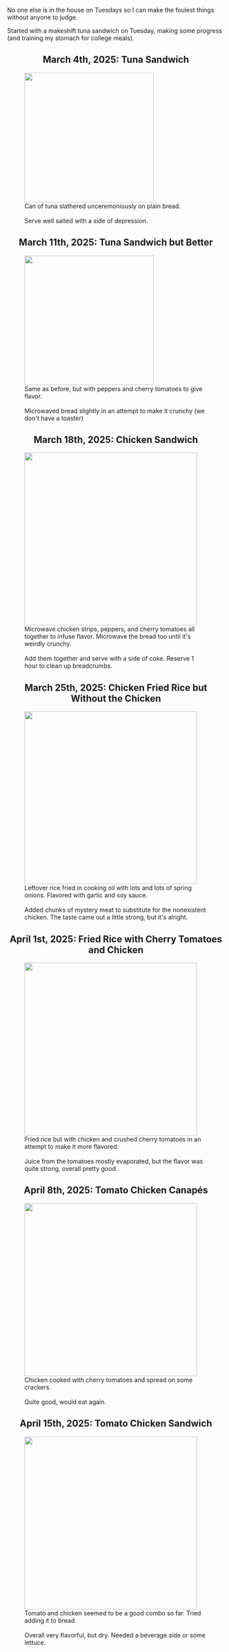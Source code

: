 No one else is in the house on Tuesdays so I can make the foulest things without anyone to judge.

Started with a makeshift tuna sandwich on Tuesday, making some progress (and training my stomach for college meals).

<h2 style="text-align:center">March 4th, 2025: Tuna Sandwich</h2>
<figure>
    <img style="width:300px" src="/images/activity/20250318_tuesday_meals_1.jpg">
    <figcaption>Can of tuna slathered unceremoniously on plain bread.<br><br>Serve well salted with a side of depression.</figcaption>
</figure>

<h2 style="text-align:center">March 11th, 2025: Tuna Sandwich but Better</h2>
<figure>
    <img style="width:300px" src="/images/activity/20250318_tuesday_meals_2.jpg">
    <figcaption>Same as before, but with peppers and cherry tomatoes to give flavor.<br><br>Microwaved bread slightly in an attempt to make it crunchy (we don't have a toaster)</figcaption>
</figure>

<h2 style="text-align:center">March 18th, 2025: Chicken Sandwich</h2>
<figure>
    <img style="width:400px" src="/images/activity/20250318_tuesday_meals_3.jpg">
    <figcaption>Microwave chicken strips, peppers, and cherry tomatoes all together to infuse flavor. Microwave the bread too until it's weirdly crunchy.<br><br>Add them together and serve with a side of coke. Reserve 1 hour to clean up breadcrumbs.</figcaption>
</figure>

<h2 style="text-align:center">March 25th, 2025: Chicken Fried Rice but Without the Chicken</h2>
<figure>
    <img style="width:400px" src="/images/activity/20250318_tuesday_meals_4.jpg">
    <figcaption>Leftover rice fried in cooking oil with lots and lots of spring onions. Flavored with garlic and soy sauce.<br><br>Added chunks of mystery meat to substitute for the nonexistent chicken. The taste came out a little strong, but it's alright.</figcaption>
</figure>

<h2 style="text-align:center">April 1st, 2025: Fried Rice with Cherry Tomatoes and Chicken</h2>
<figure>
    <img style="width:400px" src="/images/activity/20250318_tuesday_meals_5.jpg">
    <figcaption>Fried rice but with chicken and crushed cherry tomatoes in an attempt to make it more flavored.<br><br>Juice from the tomatoes mostly evaporated, but the flavor was quite strong, overall pretty good.</figcaption>
</figure>

<h2 style="text-align:center">April 8th, 2025: Tomato Chicken Canapés</h2>
<figure>
    <img style="width:400px" src="/images/activity/20250318_tuesday_meals_6.jpg">
    <figcaption>Chicken cooked with cherry tomatoes and spread on some crackers. <br><br>Quite good, would eat again.</figcaption>
</figure>

<h2 style="text-align:center">April 15th, 2025: Tomato Chicken Sandwich</h2>
<figure>
    <img style="width:400px" src="/images/activity/20250318_tuesday_meals_7.jpg">
    <figcaption>Tomato and chicken seemed to be a good combo so far. Tried adding it to bread. <br><br>Overall very flavorful, but dry. Needed a beverage side or some lettuce.</figcaption>
</figure>